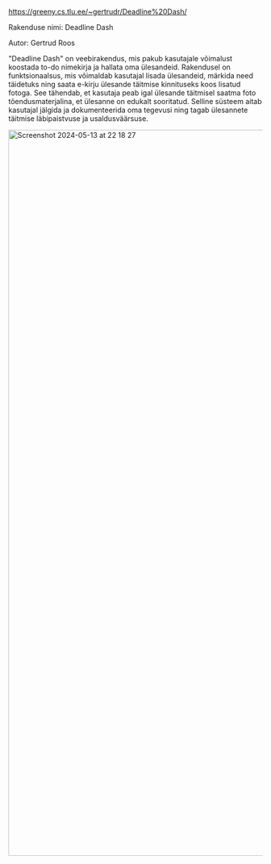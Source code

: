 https://greeny.cs.tlu.ee/~gertrudr/Deadline%20Dash/

Rakenduse nimi: Deadline Dash

Autor: Gertrud Roos


"Deadline Dash" on veebirakendus, mis pakub kasutajale võimalust koostada to-do nimekirja ja hallata oma ülesandeid. Rakendusel on funktsionaalsus, mis võimaldab kasutajal lisada ülesandeid, märkida need täidetuks ning saata e-kirju ülesande täitmise kinnituseks koos lisatud fotoga. See tähendab, et kasutaja peab igal ülesande täitmisel saatma foto tõendusmaterjalina, et ülesanne on edukalt sooritatud. Selline süsteem aitab kasutajal jälgida ja dokumenteerida oma tegevusi ning tagab ülesannete täitmise läbipaistvuse ja usaldusväärsuse.

<img width="1440" alt="Screenshot 2024-05-13 at 22 18 27" src="https://github.com/ruudiac/iseseisev-projekt/assets/133976166/bba1eadf-e03d-4ac1-a787-a222b410cc07">
